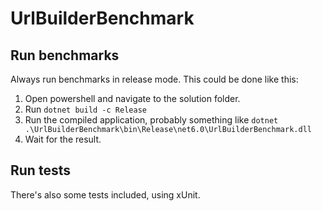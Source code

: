 # UrlBuilderBenchmark

## Run benchmarks
Always run benchmarks in release mode. This could be done like this:

1. Open powershell and navigate to the solution folder.
2. Run `dotnet build -c Release`
3. Run the compiled application, probably something like `dotnet .\UrlBuilderBenchmark\bin\Release\net6.0\UrlBuilderBenchmark.dll`
4. Wait for the result.

## Run tests
There's also some tests included, using xUnit.

